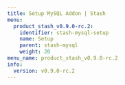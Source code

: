 ```yaml
---
title: Setup MySQL Addon | Stash
menu:
  product_stash_v0.9.0-rc.2:
    identifier: stash-mysql-setup
    name: Setup
    parent: stash-mysql
    weight: 20
menu_name: product_stash_v0.9.0-rc.2
info:
  version: v0.9.0-rc.2
---
```


